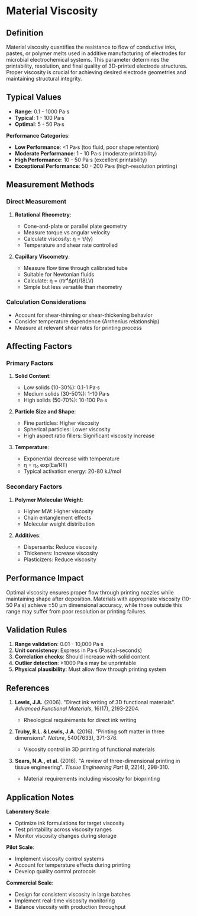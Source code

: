 <!--
Parameter ID: material_viscosity
Category: materials
Generated: 2025-01-16T10:51:00.000Z
-->

# Material Viscosity

## Definition

Material viscosity quantifies the resistance to flow of conductive inks, pastes,
or polymer melts used in additive manufacturing of electrodes for microbial
electrochemical systems. This parameter determines the printability, resolution,
and final quality of 3D-printed electrode structures. Proper viscosity is
crucial for achieving desired electrode geometries and maintaining structural
integrity.

## Typical Values

- **Range**: 0.1 - 1000 Pa·s
- **Typical**: 1 - 100 Pa·s
- **Optimal**: 5 - 50 Pa·s

**Performance Categories**:

- **Low Performance**: <1 Pa·s (too fluid, poor shape retention)
- **Moderate Performance**: 1 - 10 Pa·s (moderate printability)
- **High Performance**: 10 - 50 Pa·s (excellent printability)
- **Exceptional Performance**: 50 - 200 Pa·s (high-resolution printing)

## Measurement Methods

### Direct Measurement

1. **Rotational Rheometry**:
   - Cone-and-plate or parallel plate geometry
   - Measure torque vs angular velocity
   - Calculate viscosity: η = τ/(γ̇)
   - Temperature and shear rate controlled

2. **Capillary Viscometry**:
   - Measure flow time through calibrated tube
   - Suitable for Newtonian fluids
   - Calculate: η = (πr⁴Δpt)/(8LV)
   - Simple but less versatile than rheometry

### Calculation Considerations

- Account for shear-thinning or shear-thickening behavior
- Consider temperature dependence (Arrhenius relationship)
- Measure at relevant shear rates for printing process

## Affecting Factors

### Primary Factors

1. **Solid Content**:
   - Low solids (10-30%): 0.1-1 Pa·s
   - Medium solids (30-50%): 1-10 Pa·s
   - High solids (50-70%): 10-100 Pa·s

2. **Particle Size and Shape**:
   - Fine particles: Higher viscosity
   - Spherical particles: Lower viscosity
   - High aspect ratio fillers: Significant viscosity increase

3. **Temperature**:
   - Exponential decrease with temperature
   - η = η₀ exp(Ea/RT)
   - Typical activation energy: 20-80 kJ/mol

### Secondary Factors

1. **Polymer Molecular Weight**:
   - Higher MW: Higher viscosity
   - Chain entanglement effects
   - Molecular weight distribution

2. **Additives**:
   - Dispersants: Reduce viscosity
   - Thickeners: Increase viscosity
   - Plasticizers: Reduce viscosity

## Performance Impact

Optimal viscosity ensures proper flow through printing nozzles while maintaining
shape after deposition. Materials with appropriate viscosity (10-50 Pa·s)
achieve ±50 μm dimensional accuracy, while those outside this range may suffer
from poor resolution or printing failures.

## Validation Rules

1. **Range validation**: 0.01 - 10,000 Pa·s
2. **Unit consistency**: Express in Pa·s (Pascal-seconds)
3. **Correlation checks**: Should increase with solid content
4. **Outlier detection**: >1000 Pa·s may be unprintable
5. **Physical plausibility**: Must allow flow through printing system

## References

1. **Lewis, J.A.** (2006). "Direct ink writing of 3D functional materials".
   _Advanced Functional Materials_, 16(17), 2193-2204.
   - Rheological requirements for direct ink writing

2. **Truby, R.L. & Lewis, J.A.** (2016). "Printing soft matter in three
   dimensions". _Nature_, 540(7633), 371-378.
   - Viscosity control in 3D printing of functional materials

3. **Sears, N.A., et al.** (2016). "A review of three-dimensional printing in
   tissue engineering". _Tissue Engineering Part B_, 22(4), 298-310.
   - Material requirements including viscosity for bioprinting

## Application Notes

**Laboratory Scale**:

- Optimize ink formulations for target viscosity
- Test printability across viscosity ranges
- Monitor viscosity changes during storage

**Pilot Scale**:

- Implement viscosity control systems
- Account for temperature effects during printing
- Develop quality control protocols

**Commercial Scale**:

- Design for consistent viscosity in large batches
- Implement real-time viscosity monitoring
- Balance viscosity with production throughput
